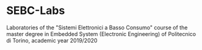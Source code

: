 # SEBC-Labs
Laboratories of the "Sistemi Elettronici a Basso Consumo" course of the master degree in Embedded System (Electronic Engineering) of Politecnico di Torino, academic year 2019/2020
